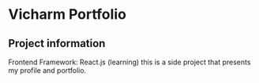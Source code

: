 # Vicharm Portfolio
## Project information
Frontend Framework: React.js (learning)
this is a side project that presents my profile and portfolio. 
